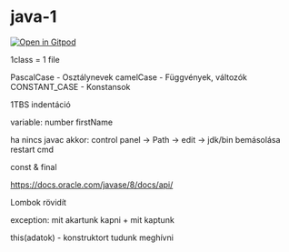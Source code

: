 # java-1

[![Open in Gitpod](https://gitpod.io/button/open-in-gitpod.svg)](https://gitpod.io/#https://github.com/barni363hun/java-1)

1class = 1 file

PascalCase - Osztálynevek
camelCase - Függvények, változók
CONSTANT_CASE - Konstansok

1TBS indentáció

variable:
number
firstName

ha nincs javac akkor:
control panel -> Path -> edit -> jdk/bin bemásolása
restart cmd

const & final

https://docs.oracle.com/javase/8/docs/api/

Lombok rövidít

exception:
mit akartunk kapni + mit kaptunk

this(adatok) - konstruktort tudunk meghívni